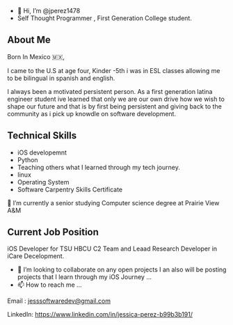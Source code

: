 - 👋 Hi, I’m @jperez1478
- Self Thought Programmer , First Generation College student. 
## About Me
Born In Mexico 🇲🇽, 

I came to the U.S at age four,
Kinder -5th i was in ESL classes allowing me to be bilingual in spanish and english. 

I always been a motivated persistent person. As a first generation latina engineer student ive learned that  only we are our own drive how we wish to shape our future and that is by first being persistent and giving back to the community as i pick up knowdle on software development. 


## Technical Skills 
- iOS developemnt 
- Python 
- Teaching others what I learned through my tech journey.
- linux 
- Operating System
- Software Carpentry Skills Certificate 


🌱 I’m currently a senior studying Computer science degree at Prairie View A&M 


## Current Job Position 
iOS Developer for TSU HBCU C2 Team and Leaad Research Developer  in iCare Decelopment. 
- 💞️ I’m looking to collaborate on any open projects I an also will be posting projects that I learn through my iOS Journey ...
- 📫 How to reach me ...

Email : jesssoftwaredev@gmail.com


LinkedIn: https://www.linkedin.com/in/jessica-perez-b99b3b191/


<!---
jperez1478/jperez1478 is a ✨ special ✨ repository because its `README.md` (this file) appears on your GitHub profile.
You can click the Preview link to take a look at your changes.
--->


